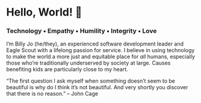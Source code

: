 # Hello, World! 👋

### Technology • Empathy • Humility • Integrity • Love

I’m Billy Jo (he/they), an experienced software development leader and Eagle Scout with a lifelong passion for service. I believe in using technology to make the world a more just and equitable place for *all* humans, especially those who’re traditionally underserved by society at large. Causes benefiting kids are particularly close to my heart.

“The first question I ask myself when something doesn’t seem to be beautiful is why do I think it’s not beautiful. And very shortly you discover that there is no reason.” – John Cage